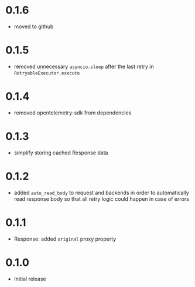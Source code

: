 # 0.1.6
* moved to github

# 0.1.5
* removed unnecessary `asyncio.sleep` after the last retry in `RetryableExecutor.execute`

# 0.1.4
* removed opentelemetry-sdk from dependencies

# 0.1.3
* simplify storing cached Response data

# 0.1.2
* added `auto_read_body` to request and backends in order to automatically read response body so that all retry logic could happen in case of errors

# 0.1.1
* Response: added `original` proxy property

# 0.1.0

* Initial release
